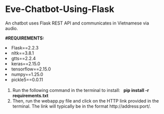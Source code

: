 # Eve-Chatbot-Using-Flask
An chatbot uses Flask REST API and communicates in Vietnamese via audio.


<b>#REQUIREMENTS:</b>
<li>Flask==2.2.3<br>
<li>nltk==3.8.1<br>
<li>gtts==2.2.4<br>
<li>keras==2.15.0<br>
<li>tensorflow==2.15.0<br>
<li>numpy==1.25.0<br>
<li>pickle5==0.0.11<br>
<br>
<ol><li>Run the following command in the terminal to install: &nbsp;<b> pip install -r requirements.txt<br></b>
<li>Then, run the webapp.py file and click on the HTTP link provided in the terminal. The link will typically be in the format http://address:port/.</ol>
